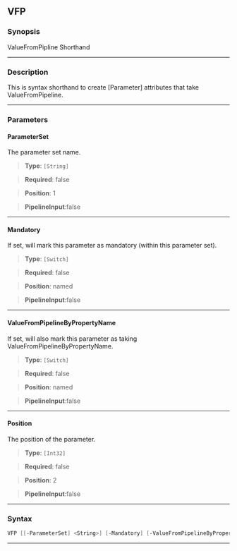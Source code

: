 VFP
---
### Synopsis
ValueFromPipline Shorthand

---
### Description

This is syntax shorthand to create [Parameter] attributes that take ValueFromPipeline.

---
### Parameters
#### **ParameterSet**

The parameter set name.



> **Type**: ```[String]```

> **Required**: false

> **Position**: 1

> **PipelineInput**:false



---
#### **Mandatory**

If set, will mark this parameter as mandatory (within this parameter set).



> **Type**: ```[Switch]```

> **Required**: false

> **Position**: named

> **PipelineInput**:false



---
#### **ValueFromPipelineByPropertyName**

If set, will also mark this parameter as taking ValueFromPipelineByPropertyName.



> **Type**: ```[Switch]```

> **Required**: false

> **Position**: named

> **PipelineInput**:false



---
#### **Position**

The position of the parameter.



> **Type**: ```[Int32]```

> **Required**: false

> **Position**: 2

> **PipelineInput**:false



---
### Syntax
```PowerShell
VFP [[-ParameterSet] <String>] [-Mandatory] [-ValueFromPipelineByPropertyName] [[-Position] <Int32>] [<CommonParameters>]
```
---

